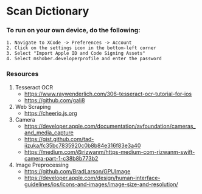 # Scan Dictionary

### To run on your own device, do the following: 
    1. Navigate to XCode -> Preferences -> Account
    2. Click on the settings icon in the bottom-left corner
    3. Select "Import Apple ID and Code Signing Assets"
    4. Select mshober.developerprofile and enter the password



### Resources
1. Tesseract OCR
    * https://www.raywenderlich.com/306-tesseract-ocr-tutorial-for-ios
    * https://github.com/gali8
2. Web Scraping
    * https://cheerio.js.org
3. Camera
	* https://developer.apple.com/documentation/avfoundation/cameras_and_media_capture
	* https://gist.github.com/tad-iizuka/fc35bc7835920c0b8b84e316f83e3a40
	* https://medium.com/@rizwanm/https-medium-com-rizwanm-swift-camera-part-1-c38b8b773b2
4. Image Preprocessing
    * https://github.com/BradLarson/GPUImage
    * https://developer.apple.com/design/human-interface-guidelines/ios/icons-and-images/image-size-and-resolution/


